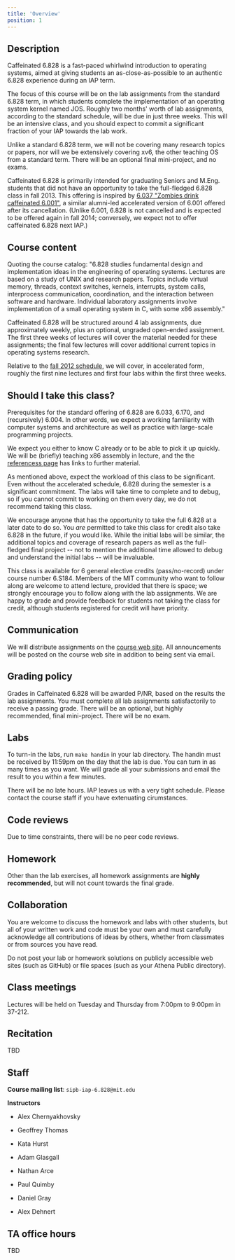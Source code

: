 ```yaml
---
title: 'Overview'
position: 1
---
```



Description
-----------

Caffeinated 6.828 is a fast-paced whirlwind introduction to operating
systems, aimed at giving students an as-close-as-possible to an
authentic 6.828 experience during an IAP term.

The focus of this course will be on the lab assignments from the
standard 6.828 term, in which students complete the implementation of an
operating system kernel named JOS. Roughly two months' worth of lab
assignments, according to the standard schedule, will be due in just
three weeks. This will be an intensive class, and you should expect to
commit a significant fraction of your IAP towards the lab work.

Unlike a standard 6.828 term, we will not be covering many research
topics or papers, nor will we be extensively covering xv6, the other
teaching OS from a standard term. There will be an optional final
mini-project, and no exams.

Caffeinated 6.828 is primarily intended for graduating Seniors and
M.Eng. students that did not have an opportunity to take the
full-fledged 6.828 class in fall 2013. This offering is inspired by
[6.037 "Zombies drink caffeinated
6.001"](http://web.mit.edu/alexmv/6.037/), a similar alumni-led
accelerated version of 6.001 offered after its cancellation. (Unlike
6.001, 6.828 is not cancelled and is expected to be offered again in
fall 2014; conversely, we expect not to offer caffeinated 6.828 next
IAP.)

Course content
--------------

Quoting the course catalog: "6.828 studies fundamental design and
implementation ideas in the engineering of operating systems. Lectures
are based on a study of UNIX and research papers. Topics include virtual
memory, threads, context switches, kernels, interrupts, system calls,
interprocess communication, coordination, and the interaction between
software and hardware. Individual laboratory assignments involve
implementation of a small operating system in C, with some x86
assembly."

Caffeinated 6.828 will be structured around 4 lab assignments, due
approximately weekly, plus an optional, ungraded open-ended assignment.
The first three weeks of lectures will cover the material needed for
these assignments; the final few lectures will cover additional current
topics in operating systems research.

Relative to the [fall 2012
schedule](http://pdos.csail.mit.edu/6.828/2012/schedule.html), we will
cover, in accelerated form, roughly the first nine lectures and first
four labs within the first three weeks.

Should I take this class?
-------------------------

Prerequisites for the standard offering of 6.828 are 6.033, 6.170, and
(recursively) 6.004. In other words, we expect a working familiarity
with computer systems and architecture as well as practice with
large-scale programming projects.

We expect you either to know C already or to be able to pick it up
quickly. We will be (briefly) teaching x86 assembly in lecture, and the
the [referencess page](reference) has links to further material.

As mentioned above, expect the workload of this class to be significant.
Even without the accelerated schedule, 6.828 during the semester is a
significant commitment. The labs will take time to complete and to
debug, so if you cannot commit to working on them every day, we
do not recommend taking this class.

We encourage anyone that has the opportunity to take the full 6.828 at a
later date to do so. You _are_ permitted to take this class for credit
also take 6.828 in the future, if you would like. While the initial labs
will be similar, the additional topics and coverage of research papers
as well as the full-fledged final project -- not to mention the
additional time allowed to debug and understand the initial labs -- will
be invaluable.

This class is available for 6 general elective credits (pass/no-record)
under course number 6.S184. Members of the MIT community who want to
follow along are welcome to attend lecture, provided that there is
space; we strongly encourage you to follow along with the lab
assignments. We are happy to grade and provide feedback for students not
taking the class for credit, although students registered for credit
will have priority.

Communication
-------------

We will distribute assignments on the [course web
site](http://sipb.mit.edu/iap/6.828). All announcements will be posted
on the course web site in addition to being sent via email.

Grading policy
--------------

Grades in Caffeinated 6.828 will be awarded P/NR, based on the results
the lab assignments. You must complete all lab assignments
satisfactorily to receive a passing grade. There will be an optional,
but highly recommended, final mini-project. There will be no exam.

Labs
----

To turn-in the labs, run `make handin` in your lab directory. The
handin must be received by 11:59pm on the day that the lab is due. You
can turn in as many times as you want. We will grade all your
submissions and email the result to you within a few minutes.

There will be no late hours. IAP leaves us with a very tight
schedule. Please contact the course staff if you have extenuating
cirumstances.

Code reviews
------------

Due to time constraints, there will be no peer code reviews.

Homework
--------

Other than the lab exercises, all homework assignments are **highly
recommended**, but will not count towards the final grade.

Collaboration
-------------

You are welcome to discuss the homework and labs with other students,
but all of your written work and code must be your own and must
carefully acknowledge all contributions of ideas by others, whether
from classmates or from sources you have read.

Do not post your lab or homework solutions on publicly accessible web
sites (such as GitHub) or file spaces (such as your Athena Public
directory).

Class meetings
--------------

Lectures will be held on Tuesday and Thursday from 7:00pm to 9:00pm in
37-212.

Recitation
----------

TBD

Staff
-----


**Course mailing list**: `sipb-iap-6.828@mit.edu`

**Instructors**

- Alex Chernyakhovsky

- Geoffrey Thomas

- Kata Hurst

- Adam Glasgall

- Nathan Arce

- Paul Quimby

- Daniel Gray

- Alex Dehnert

TA office hours
---------------

TBD
